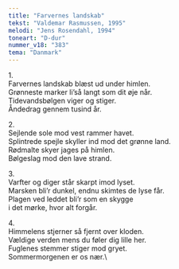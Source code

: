 ```yaml
---
title: "Farvernes landskab"
tekst: "Valdemar Rasmussen, 1995"
melodi: "Jens Rosendahl, 1994"
toneart: "D-dur"
nummer_v18: "383"
tema: "Danmark"
---
```


1\.\
Farvernes landskab blæst ud under himlen.\
Grønneste marker li’så langt som dit øje når.\
Tidevandsbølgen viger og stiger.\
Åndedrag gennem tusind år.

2\.\
Sejlende sole mod vest rammer havet.\
Splintrede spejle skyller ind mod det grønne land.\
Rødmalte skyer jages på himlen.\
Bølgeslag mod den lave strand.

3\.\
Varfter og diger står skarpt imod lyset.\
Marsken bli’r dunkel, endnu skimtes de lyse får.\
Plagen ved leddet bli’r som en skygge\
i det mørke, hvor alt forgår.

4\.\
Himmelens stjerner så fjernt over kloden.\
Vældige verden mens du føler dig lille her.\
Fuglenes stemmer stiger mod gryet.\
Sommermorgenen er os nær.\
